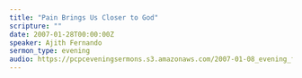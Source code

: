 ```yaml
---
title: "Pain Brings Us Closer to God"
scripture: ""
date: 2007-01-28T00:00:00Z
speaker: Ajith Fernando
sermon_type: evening
audio: https://pcpceveningsermons.s3.amazonaws.com/2007-01-08_evening_fernando.mp3 
---
```



